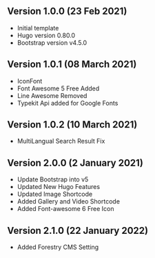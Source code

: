 ## Version 1.0.0 (23 Feb 2021)

- Initial template
- Hugo version 0.80.0
- Bootstrap version v4.5.0

## Version 1.0.1 (08 March 2021)

- IconFont
- Font Awesome 5 Free Added
- Line Awesome Removed
- Typekit Api added for Google Fonts

## Version 1.0.2 (10 March 2021)

- MultiLangual Search Result Fix

## Version 2.0.0 (2 January 2021)

- Update Bootstrap into v5
- Updated New Hugo Features
- Updated Image Shortcode
- Added Gallery and Video Shortcode
- Added Font-awesome 6 Free Icon

## Version 2.1.0 (22 January 2022)

- Added Forestry CMS Setting
